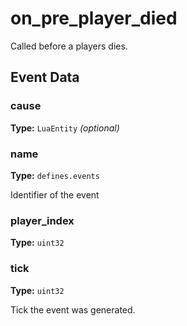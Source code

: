 # on_pre_player_died

Called before a players dies.

## Event Data

### cause

**Type:** `LuaEntity` *(optional)*

### name

**Type:** `defines.events`

Identifier of the event

### player_index

**Type:** `uint32`

### tick

**Type:** `uint32`

Tick the event was generated.

